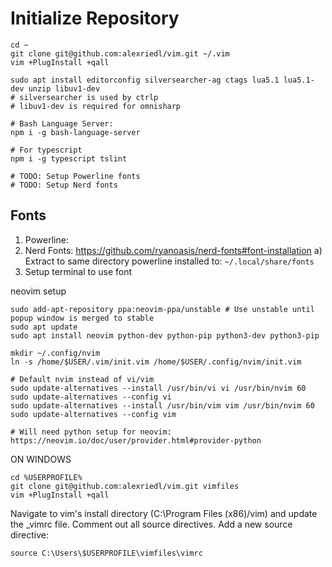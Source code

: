 # Initialize Repository #
```
cd ~
git clone git@github.com:alexriedl/vim.git ~/.vim
vim +PlugInstall +qall

sudo apt install editorconfig silversearcher-ag ctags lua5.1 lua5.1-dev unzip libuv1-dev
# silversearcher is used by ctrlp
# libuv1-dev is required for omnisharp

# Bash Language Server:
npm i -g bash-language-server

# For typescript
npm i -g typescript tslint

# TODO: Setup Powerline fonts
# TODO: Setup Nerd fonts
```

## Fonts ##
1. Powerline:
2. Nerd Fonts: https://github.com/ryanoasis/nerd-fonts#font-installation<Paste>
	a) Extract to same directory powerline installed to: `~/.local/share/fonts`
3. Setup terminal to use font

neovim setup
```
sudo add-apt-repository ppa:neovim-ppa/unstable # Use unstable until popup window is merged to stable
sudo apt update
sudo apt install neovim python-dev python-pip python3-dev python3-pip

mkdir ~/.config/nvim
ln -s /home/$USER/.vim/init.vim /home/$USER/.config/nvim/init.vim

# Default nvim instead of vi/vim
sudo update-alternatives --install /usr/bin/vi vi /usr/bin/nvim 60
sudo update-alternatives --config vi
sudo update-alternatives --install /usr/bin/vim vim /usr/bin/nvim 60
sudo update-alternatives --config vim

# Will need python setup for neovim: https://neovim.io/doc/user/provider.html#provider-python
```
ON WINDOWS
```
cd %USERPROFILE%
git clone git@github.com:alexriedl/vim.git vimfiles
vim +PlugInstall +qall
```

Navigate to vim's install directory (C:\Program Files (x86)/vim) and update the _vimrc file. Comment out all source directives. Add a new source directive:
```
source C:\Users\$USERPROFILE\vimfiles\vimrc
```
